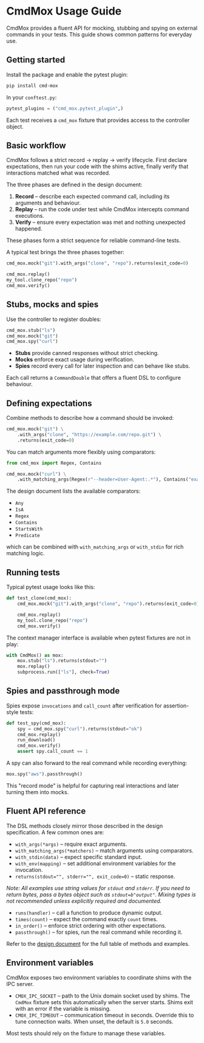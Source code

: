# CmdMox Usage Guide

CmdMox provides a fluent API for mocking, stubbing and spying on external commands in your tests. This guide shows common patterns for everyday use.

## Getting started

Install the package and enable the pytest plugin:

```bash
pip install cmd-mox
```

In your `conftest.py`:

```python
pytest_plugins = ("cmd_mox.pytest_plugin",)
```

Each test receives a `cmd_mox` fixture that provides access to the controller object.

## Basic workflow

CmdMox follows a strict record → replay → verify lifecycle. First declare expectations, then run your code with the shims active, finally verify that interactions matched what was recorded.

The three phases are defined in the design document:

1. **Record** – describe each expected command call, including its arguments and behaviour.
2. **Replay** – run the code under test while CmdMox intercepts command executions.
3. **Verify** – ensure every expectation was met and nothing unexpected happened.

These phases form a strict sequence for reliable command-line tests.

A typical test brings the three phases together:

```python
cmd_mox.mock("git").with_args("clone", "repo").returns(exit_code=0)

cmd_mox.replay()
my_tool.clone_repo("repo")
cmd_mox.verify()
```

## Stubs, mocks and spies

Use the controller to register doubles:

```python
cmd_mox.stub("ls")
cmd_mox.mock("git")
cmd_mox.spy("curl")
```

- **Stubs** provide canned responses without strict checking.
- **Mocks** enforce exact usage during verification.
- **Spies** record every call for later inspection and can behave like stubs.

Each call returns a `CommandDouble` that offers a fluent DSL to configure behaviour.

## Defining expectations

Combine methods to describe how a command should be invoked:

```python
cmd_mox.mock("git") \
    .with_args("clone", "https://example.com/repo.git") \
    .returns(exit_code=0)
```

You can match arguments more flexibly using comparators:

```python
from cmd_mox import Regex, Contains

cmd_mox.mock("curl") \
    .with_matching_args(Regex(r"--header=User-Agent:.*"), Contains("example"))
```

The design document lists the available comparators:

- `Any`
- `IsA`
- `Regex`
- `Contains`
- `StartsWith`
- `Predicate`

which can be combined with `with_matching_args` or `with_stdin` for rich matching logic.

## Running tests

Typical pytest usage looks like this:

```python
def test_clone(cmd_mox):
    cmd_mox.mock("git").with_args("clone", "repo").returns(exit_code=0)

    cmd_mox.replay()
    my_tool.clone_repo("repo")
    cmd_mox.verify()
```

The context manager interface is available when pytest fixtures are not in play:

```python
with CmdMox() as mox:
    mox.stub("ls").returns(stdout="")
    mox.replay()
    subprocess.run(["ls"], check=True)
```

## Spies and passthrough mode

Spies expose `invocations` and `call_count` after verification for assertion-style tests:

```python
def test_spy(cmd_mox):
    spy = cmd_mox.spy("curl").returns(stdout="ok")
    cmd_mox.replay()
    run_download()
    cmd_mox.verify()
    assert spy.call_count == 1
```

A spy can also forward to the real command while recording everything:

```python
mox.spy("aws").passthrough()
```

This "record mode" is helpful for capturing real interactions and later turning them into mocks.

## Fluent API reference

The DSL methods closely mirror those described in the design specification. A few common ones are:

- `with_args(*args)` – require exact arguments.
- `with_matching_args(*matchers)` – match arguments using comparators.
- `with_stdin(data)` – expect specific standard input.
- `with_env(mapping)` – set additional environment variables for the invocation.
- `returns(stdout="", stderr="", exit_code=0)` – static response.

*Note: All examples use string values for `stdout` and `stderr`. If you need to return bytes, pass a bytes object such as `stdout=b"output"`. Mixing types is not recommended unless explicitly required and documented.*

- `runs(handler)` – call a function to produce dynamic output.
- `times(count)` – expect the command exactly `count` times.
- `in_order()` – enforce strict ordering with other expectations.
- `passthrough()` – for spies, run the real command while recording it.

Refer to the [design document](./python-native-command-mocking-design.md) for the full table of methods and examples.

## Environment variables

CmdMox exposes two environment variables to coordinate shims with the IPC server.

- `CMOX_IPC_SOCKET` – path to the Unix domain socket used by shims. The
  `CmdMox` fixture sets this automatically when the server starts. Shims exit
  with an error if the variable is missing.
- `CMOX_IPC_TIMEOUT` – communication timeout in seconds. Override this to tune
  connection waits. When unset, the default is `5.0` seconds.

Most tests should rely on the fixture to manage these variables.
